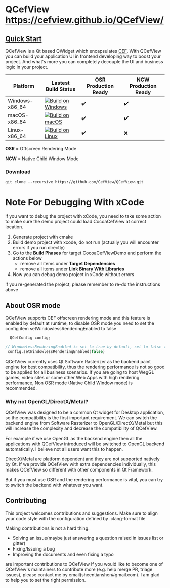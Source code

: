 # QCefView https://cefview.github.io/QCefView/

## [Quick Start](https://cefview.github.io/QCefView/)


QCefView is a Qt based QWidget which encapsulates [CEF](https://bitbucket.org/chromiumembedded/cef). With QCefView you can build your application UI in frontend developing way to boost your project. And what's more you can completely decouple the UI and business logic in your project.

| Platform |  Lastest Build Status  | OSR Production Ready  | NCW Production Ready  |
|---|---|---|---|
| Windows-x86_64 | [![Build on Windows](https://github.com/CefView/QCefView/actions/workflows/build-windows-x86_64.yml/badge.svg)](https://github.com/CefView/QCefView/actions/workflows/build-windows-x86_64.yml) | :heavy_check_mark: | :heavy_check_mark: |
| macOS-x86_64 | [![Build on macOS](https://github.com/CefView/QCefView/actions/workflows/build-macos-x86_64.yml/badge.svg)](https://github.com/CefView/QCefView/actions/workflows/build-macos-x86_64.yml)          | :heavy_check_mark: | :heavy_check_mark: |
| Linux-x86_64 | [![Build on Linux](https://github.com/CefView/QCefView/actions/workflows/build-linux-x86_64.yml/badge.svg)](https://github.com/CefView/QCefView/actions/workflows/build-linux-x86_64.yml)         | :heavy_check_mark: | :x: |

**OSR** = Offscreen Rendering Mode 

**NCW** = Native Child Window Mode
### Download
```
git clone --recursive https://github.com/CefView/QCefView.git
```

# Note For Debugging With xCode

if you want to debug the project with xCode, you need to take some action to make sure the demo project could load CocoaCefView at correct location.

1. Generate project with cmake
2. Build demo project with xcode, do not run (actually you will encounter errors if you run directly)
3. Go to the **Build Phases** for target CocoaCefViewDemo and perform the actions below
    - remove all items under **Target Dependencies**
    - remove all items under **Link Binary With Libraries**
4. Now you can debug demo project in xCode without errors

if you re-generated the project, please remember to re-do the instructions above

## About OSR mode

QCefView supports CEF offscreen rendering mode and this feature is enabled by default at runtime, to disable OSR mode you need to set the config item  setWindowlessRenderingEnabled to false
```cpp
  QCefConfig config;

// WindowlessRenderingEnabled is set to true by default, set to false to disable the OSR mode
 config.setWindowlessRenderingEnabled(false)
 ```

QCefView currently uses Qt Software Rasterizer as the backend paint engine for best compatibility, thus the rendering performance is not so good to be applied for all business scenarios. If you are going to host WegGL games, video sites or some other Web Apps with high rendering performance, Non OSR mode (Native Child Window mode) is recommended.

### Why not OpenGL/DirectX/Metal?

QCefView was designed to be a common Qt widget for Desktop application, so the compatibility is the first important requirement. We can switch the backend engine from Software Rasterizer to OpenGL/DirectX/Metal but this will increase the complexity and decrease the compatibility of QCefView. 

For example if we use OpenGL as the backend engine then all the applications with QCefView introduced will be switched to OpenGL backend automatically. I believe not all users want this to happen. 

DirectX/Metal are platform dependent and they are not supported natively by Qt. If we provide QCefView with extra dependencies individually, this makes QCefView so different with other components in Qt Framework.

But if you must use OSR and the rendering performance is vital, you can try to switch the backend with whatever you want.

## Contributing
This project welcomes contributions and suggestions. Make sure to align your code style with the configuration defined by .clang-format file

Making contributions is not a hard thing.

- Solving an issue(maybe just answering a question raised in issues list or gitter)
- Fixing/Issuing a bug
- Improving the documents and even fixing a typo 

are important contributions to QCefView
If you would like to become one of QCefView's maintainers to contribute more (e.g. help merge PR, triage issues), please contact me by email(sheentianshen#gmail.com). I am glad to help you to set the right permission.
